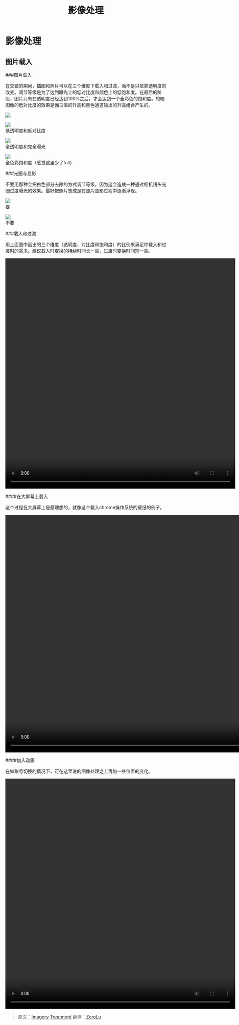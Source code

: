 ﻿---
layout: page
title: 影像处理
permalink: imagery-treatment.html
---

# 影像处理

## 图片载入

###图片载入

在交错的期间，插图和照片可以在三个维度下载入和过渡，而不是只依靠透明度的改变。调节等级是为了达到曝光上的低对比度和颜色上的低饱和度。在最后的阶段，图片只有在透明度已经达到100%之后，才会达到一个全彩色的饱和度。较暗图像的低对比度的效果是伽马值的升高和黑色通道输出的升高组合产生的。   

![](images/patterns-ImageTreatment-ImageLoad-1graph_large_mdpi.png)          

![](images/patterns-imagetreatment-imageload2_large_mdpi.png)    
低透明度和低对比度                        

![](images/patterns-imagetreatment-imageload3_large_mdpi.png)    
全透明度和完全曝光       

![](images/patterns-imagetreatment-imageload4_large_mdpi.png)    
全色彩饱和度（感觉这里少了full）   

###光圈与显影

不要用那种会把白色部分去除的方式调节等级，因为这会造成一种通过相机镜头光圈过度曝光的效果。最好把照片想成是在照片显影过程中逐渐浮现。    
  
![](images/patterns-imagetreatment-aperturevsdevelopment1-yes-no_large_mdpi.png)    
要    

![](images/patterns-imagetreatment-aperturevsdevelopment2-yes-no_large_mdpi.png)    
不要   
  
###载入和过渡

用上面图中画出的三个维度（透明度、对比度和饱和度）的比例来满足你载入和过渡时的需求。建议载入时变换的持续时间长一些，过渡时变换时间短一些。     

<video crossorigin="anonymous"  loop  controls width="720" height="720">
<source src="http://materialdesign.qiniudn.com/videos/patterns-imagerytreatment-load-transition_large_xhdpi.webm" type="video/webm">
</video>   

####在大屏幕上载入

这个过程在大屏幕上是最理想的，就像这个载入chrome操作系统的壁纸的例子。      
 
<video crossorigin="anonymous"  loop  controls width="1120" height="743">
<source src="http://materialdesign.qiniudn.com/videos/patterns-imagerytreatment-load-transition-desktop_large_xhdpi.webm" type="video/webm">
</video> 
 
####加入动画

在如账号切换的情况下，可在这里说的图像处理之上再加一些位置的变化。   
     
<video crossorigin="anonymous"  loop  controls width="720" height="720">
<source src="http://materialdesign.qiniudn.com/videos/patterns-imagerytreatment-adding-animation_large_xhdpi.webm" type="video/webm">
</video>


> 原文：[Imagery Treatment](http://www.google.com/design/spec/patterns/imagery-treatment.html) 翻译：[ZeroLu](https://github.com/ZeroLu)

